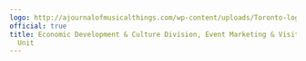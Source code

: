 ```yaml
---
logo: http://ajournalofmusicalthings.com/wp-content/uploads/Toronto-logo.png
official: true
title: Economic Development & Culture Division, Event Marketing & Visitor Services
  Unit
---
```

